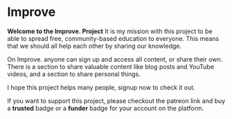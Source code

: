 # Improve
**Welcome to the Improve. Project**
It is my mission with this project to be able to spread free, community-based education to everyone. This means that we should all help each other by sharing our knowledge.

On Improve. anyone can sign up and access all content, or share their own. There is a section to share valuable content like blog posts and YouTube videos, and a section to share personal things.

I hope this project helps many people, signup now to check it out. 

If you want to support this project, please checkout the patreon link and buy a **trusted** badge or a **funder** badge for your account on the platform.
